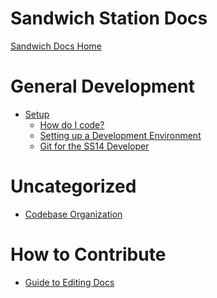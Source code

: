 Sandwich Station Docs
=====================

[Sandwich Docs Home](index.md)

General Development
===================

- [Setup](en/general-development/setup.md)
  - [How do I code?](en/general-development/setup/howdoicode.md)
  - [Setting up a Development Environment](en/general-development/setup/setting-up-a-development-environment.md)
  - [Git for the SS14 Developer](en/general-development/setup/git-for-the-ss14-developer.md)

Uncategorized
===================

- [Codebase Organization](en/general-development/codebase-info/codebase-organization.md)

How to Contribute
===================

- [Guide to Editing Docs](en/meta/guide-to-editing-docs.md)